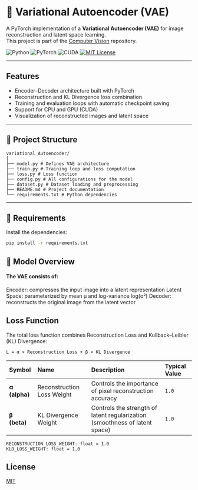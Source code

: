 # 🧠 Variational Autoencoder (VAE)

A PyTorch implementation of a **Variational Autoencoder (VAE)** for image reconstruction and latent space learning.  
This project is part of the [Computer Vision](https://github.com/MohamedSamir72/computer-vision) repository.

![Python](https://img.shields.io/badge/Python-3.9%2B-blue)
![PyTorch](https://img.shields.io/badge/PyTorch-%23EE4C2C.svg?logo=pytorch&logoColor=white)
![CUDA](https://img.shields.io/badge/CUDA-Enabled-green)
[![MIT License](https://img.shields.io/badge/License-MIT-green.svg)](https://choosealicense.com/licenses/mit/)

---

## Features
- Encoder–Decoder architecture built with PyTorch  
- Reconstruction and KL Divergence loss combination  
- Training and evaluation loops with automatic checkpoint saving  
- Support for CPU and GPU (CUDA)  
- Visualization of reconstructed images and latent space  

---

## 📂 Project Structure
```
variational_Autoencoder/
│
├── model.py # Defines VAE architecture
├── train.py # Training loop and loss computation
├── loss.py # Loss function 
├── config.py # All configurations for the model
├── dataset.py # Dataset loading and preprocessing
├── README.md # Project documentation
└── requirements.txt # Python dependencies
```

---

## 🧩 Requirements

Install the dependencies:
```bash
pip install -r requirements.txt
```
## 🧠 Model Overview

#### The VAE consists of:

Encoder: compresses the input image into a latent representation
Latent Space: parameterized by mean μ and log-variance log(σ²)
Decoder: reconstructs the original image from the latent vector

## Loss Function

The total loss function combines Reconstruction Loss and Kullback–Leibler (KL) Divergence:
```
L = α × Reconstruction Loss + β × KL Divergence
```

| Symbol        | Name                       | Description                                                                 | Typical Value |
| :------------ | :------------------------- | :-------------------------------------------------------------------------- | :------------ |
| **α (alpha)** | Reconstruction Loss Weight | Controls the importance of pixel reconstruction accuracy                    | `1.0`         |
| **β (beta)**  | KL Divergence Weight       | Controls the strength of latent regularization (smoothness of latent space) | `1.0` |

```
RECONSTRUCTION_LOSS_WEIGHT: float = 1.0
KLD_LOSS_WEIGHT: float = 1.0
```

## License

[MIT](https://choosealicense.com/licenses/mit/)

